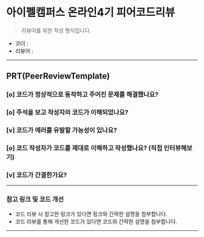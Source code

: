 # 아이펠캠퍼스 온라인4기 피어코드리뷰
> 리뷰어를 위한 작성 형식입니다. 

- 코더 :
- 리뷰어 :

---------------------------------------------
## **PRT(PeerReviewTemplate)**

### **[o] 코드가 정상적으로 동작하고 주어진 문제를 해결했나요?**

### **[o] 주석을 보고 작성자의 코드가 이해되었나요?**

### **[v] 코드가 에러를 유발할 가능성이 있나요?**

### **[o] 코드 작성자가 코드를 제대로 이해하고 작성했나요?** (직접 인터뷰해보기)

### **[v] 코드가 간결한가요?**

----------------------------------------------
### **참고 링크 및 코드 개선**
* 코드 리뷰 시 참고한 링크가 있다면 링크와 간략한 설명을 첨부합니다.
* 코드 리뷰를 통해 개선한 코드가 있다면 코드와 간략한 설명을 첨부합니다.

----------------------------------------------
